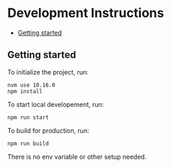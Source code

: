# Development Instructions

- [Getting started](#getting-started)

## Getting started

To initialize the project, run:

```
nvm use 10.16.0
npm install
```

To start local developement, run:

```
npm run start
```

To build for production, run:

```
npm run build
```

There is no env variable or other setup needed.
